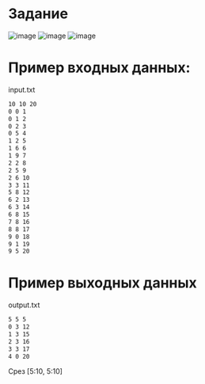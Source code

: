 # Задание
![image](https://github.com/user-attachments/assets/efa5d8e3-6972-4afc-8d7b-62521efa4b8e)
![image](https://github.com/user-attachments/assets/e8e469c7-2ffb-478b-8c58-633babb62c2f)
![image](https://github.com/user-attachments/assets/2b5ad883-24e1-43c4-8a2f-c84a3eccb519)

# Пример входных данных:

input.txt
```txt
10 10 20
0 0 1
0 1 2
0 2 3
0 5 4
1 2 5
1 6 6
1 9 7
2 2 8
2 5 9
2 6 10
3 3 11
5 8 12
6 2 13
6 3 14
6 8 15
7 8 16
8 8 17
9 0 18
9 1 19
9 5 20
```

# Пример выходных данных

output.txt
```txt
5 5 5
0 3 12
1 3 15
2 3 16
3 3 17
4 0 20
```
Срез [5:10, 5:10]
